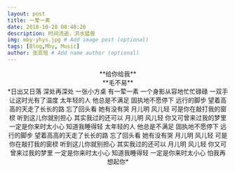 ```yaml
---
layout: post
title: 一荤一素
date: 2018-10-28 08:40:20
description: 时间流逝，洪水猛兽
img: mby-yhys.jpg # Add image post (optional)
tags: [Blog,Mby, Music]
author: 张亚旭 # Add name author (optional)
---
```

<center> **给你给我**</center>
<center> **毛不易**</center>
<center>
*日出又日落
深处再深处
一张小方桌
有一荤一素
一个身影从容地忙忙碌碌
一双手让这时光有了温度
太年轻的人 他总是不满足
固执地不愿停下 远行的脚步
望着高高的天走了长长的路
忘了回头看 她有没有哭
月儿明 风儿轻
可是你在敲打我的窗棂
听到这儿你就别担心
其实我过的还可以
月儿明 风儿轻
你又可曾来过我的梦里
一定是你来时太小心
知道我睡得轻
太年轻的人 他总是不满足
固执地不愿停下 远行的脚步
望着高高的天走了长长的路
忘了回头看 她有没有哭
月儿明 风儿轻
可是你在敲打我的窗棂
听到这儿你就别担心
其实我过的还可以
月儿明 风儿轻
你又可曾来过我的梦里
一定是你来时太小心
知道我睡得轻
一定是你来时太小心
怕我再想起你*</center>